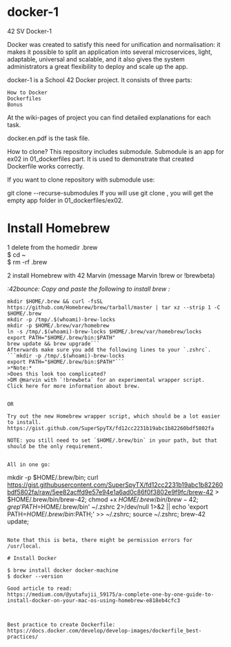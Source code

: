 # docker-1
42 SV Docker-1

Docker was created to satisfy this need for unification and normalisation: it makes it
possible to split an application into several microservices, light, adaptable, universal and
scalable, and it also gives the system administrators a great flexibility to deploy and scale
up the app.


docker-1 is a School 42 Docker project.
It consists of three parts:

    How to Docker
    Dockerfiles
    Bonus

At the wiki-pages of project you can find detailed explanations for each task.

docker.en.pdf is the task file.

How to clone?
This repository includes submodule. Submodule is an app for ex02 in 01_dockerfiles part. It is used to demonstrate that created Dockerfile works correctly.

If you want to clone repository with submodule use:

git clone --recurse-submodules <repository url>
If you will use git clone <repository url>, you will get the empty app folder in 01_dockerfiles/ex02.


# Install Homebrew 

1 delete from the homedir .brew </br>
    $ cd ~ </br>
    $ rm -rf .brew </br>

2 install Homebrew with 42 Marvin (message Marvin !brew or !brewbeta)

*:42bounce: Copy and paste the following to install brew :*
```
mkdir $HOME/.brew && curl -fsSL https://github.com/Homebrew/brew/tarball/master | tar xz --strip 1 -C $HOME/.brew
mkdir -p /tmp/.$(whoami)-brew-locks
mkdir -p $HOME/.brew/var/homebrew
ln -s /tmp/.$(whoami)-brew-locks $HOME/.brew/var/homebrew/locks
export PATH="$HOME/.brew/bin:$PATH"
brew update && brew upgrade```
Afterwards make sure you add the following lines to your `.zshrc`.
```mkdir -p /tmp/.$(whoami)-brew-locks
export PATH="$HOME/.brew/bin:$PATH"```
>*Note:*
>Does this look too complicated?
>DM @marvin with `!brewbeta` for an experimental wrapper script.
Click here for more information about brew.


OR

Try out the new Homebrew wrapper script, which should be a lot easier to install.
https://gist.github.com/SuperSpyTX/fd12cc2231b19abc1b82260bdf5802fa

NOTE: you still need to set `$HOME/.brew/bin` in your path, but that should be the only requirement.


All in one go:
```
mkdir -p $HOME/.brew/bin;
curl https://gist.githubusercontent.com/SuperSpyTX/fd12cc2231b19abc1b82260bdf5802fa/raw/5ee82acffd9e57e94e1a6ad0c86f0f3802e9f9fc/brew-42 > $HOME/.brew/bin/brew-42;
chmod +x $HOME/.brew/bin/brew-42;
grep 'PATH=$HOME/.brew/bin' ~/.zshrc 2>/dev/null 1>&2 || echo 'export PATH=$HOME/.brew/bin:$PATH;' >> ~/.zshrc;
source ~/.zshrc;
brew-42 update;
```

Note that this is beta, there might be permission errors for /usr/local.

# Install Docker

$ brew install docker docker-machine
$ docker --version

Good article to read: 
https://medium.com/@yutafujii_59175/a-complete-one-by-one-guide-to-install-docker-on-your-mac-os-using-homebrew-e818eb4cfc3



Best practice to create Dockerfile:
https://docs.docker.com/develop/develop-images/dockerfile_best-practices/